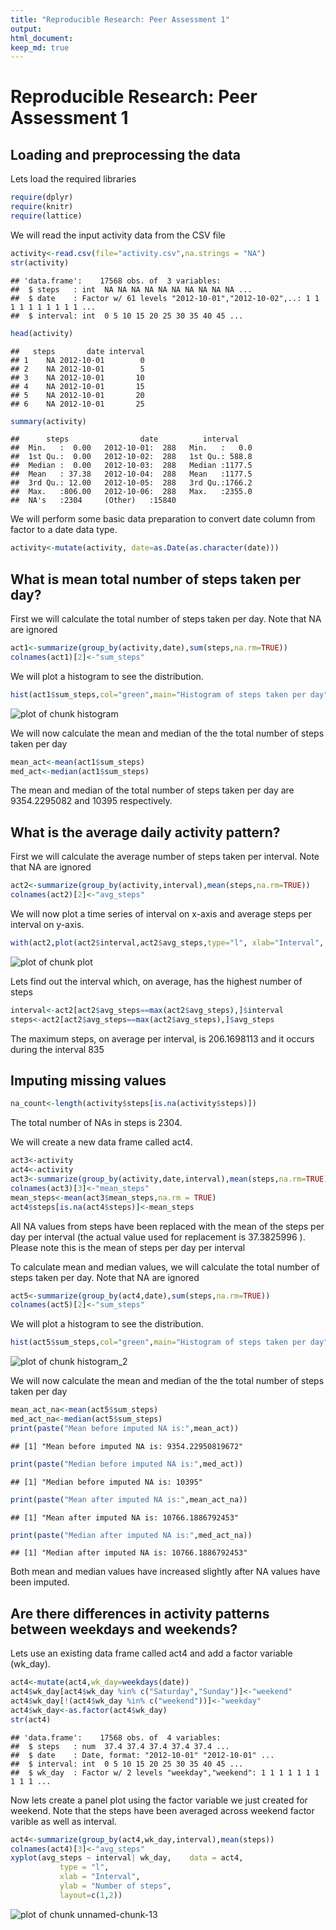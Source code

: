 ```yaml
---
title: "Reproducible Research: Peer Assessment 1"
output:
html_document: 
keep_md: true
---
```


Reproducible Research: Peer Assessment 1
===================================================================

## Loading and preprocessing the data

Lets load the required libraries

```r
require(dplyr)
require(knitr)
require(lattice)
```

We will read the input activity data from the CSV file

```r
activity<-read.csv(file="activity.csv",na.strings = "NA")
str(activity)
```

```
## 'data.frame':	17568 obs. of  3 variables:
##  $ steps   : int  NA NA NA NA NA NA NA NA NA NA ...
##  $ date    : Factor w/ 61 levels "2012-10-01","2012-10-02",..: 1 1 1 1 1 1 1 1 1 1 ...
##  $ interval: int  0 5 10 15 20 25 30 35 40 45 ...
```

```r
head(activity)
```

```
##   steps       date interval
## 1    NA 2012-10-01        0
## 2    NA 2012-10-01        5
## 3    NA 2012-10-01       10
## 4    NA 2012-10-01       15
## 5    NA 2012-10-01       20
## 6    NA 2012-10-01       25
```

```r
summary(activity)
```

```
##      steps                date          interval     
##  Min.   :  0.00   2012-10-01:  288   Min.   :   0.0  
##  1st Qu.:  0.00   2012-10-02:  288   1st Qu.: 588.8  
##  Median :  0.00   2012-10-03:  288   Median :1177.5  
##  Mean   : 37.38   2012-10-04:  288   Mean   :1177.5  
##  3rd Qu.: 12.00   2012-10-05:  288   3rd Qu.:1766.2  
##  Max.   :806.00   2012-10-06:  288   Max.   :2355.0  
##  NA's   :2304     (Other)   :15840
```

We will perform some basic data preparation to convert date column from factor to a date data type.

```r
activity<-mutate(activity, date=as.Date(as.character(date)))
```

## What is mean total number of steps taken per day?

First we will calculate the total number of steps taken per day. Note that NA are ignored

```r
act1<-summarize(group_by(activity,date),sum(steps,na.rm=TRUE))
colnames(act1)[2]<-"sum_steps"
```

We will plot a histogram to see the distribution. 

```r
hist(act1$sum_steps,col="green",main="Histogram of steps taken per day",xlab="Total Steps taken per day")
```

<img src="figure/histogram-1.png" title="plot of chunk histogram" alt="plot of chunk histogram" style="display: block; margin: auto auto auto 0;" />

We will now calculate the mean and median of the the total number of steps taken per day


```r
mean_act<-mean(act1$sum_steps)
med_act<-median(act1$sum_steps)
```

The mean and median of the total number of steps taken per day are 9354.2295082 and 10395 respectively.


## What is the average daily activity pattern?

First we will calculate the average number of steps taken per interval. Note that NA are ignored


```r
act2<-summarize(group_by(activity,interval),mean(steps,na.rm=TRUE))
colnames(act2)[2]<-"avg_steps"
```

We will now plot a time series of interval on x-axis and average steps per interval on y-axis.


```r
with(act2,plot(act2$interval,act2$avg_steps,type="l", xlab="Interval", ylab="Average Steps Per Interval", main="Line plot of Avg_Steps vs Interval"))
```

<img src="figure/plot-1.png" title="plot of chunk plot" alt="plot of chunk plot" style="display: block; margin: auto auto auto 0;" />

Lets find out the interval which, on average, has the highest number of steps


```r
interval<-act2[act2$avg_steps==max(act2$avg_steps),]$interval
steps<-act2[act2$avg_steps==max(act2$avg_steps),]$avg_steps
```

The maximum steps, on average per interval, is 206.1698113 and it occurs during the interval 835 

## Imputing missing values


```r
na_count<-length(activity$steps[is.na(activity$steps)])
```

The total number of NAs in steps is 2304.  

We will create a new data frame called act4. 


```r
act3<-activity
act4<-activity
act3<-summarize(group_by(activity,date,interval),mean(steps,na.rm=TRUE))
colnames(act3)[3]<-"mean_steps"
mean_steps<-mean(act3$mean_steps,na.rm = TRUE)
act4$steps[is.na(act4$steps)]<-mean_steps
```
All NA values from steps have been replaced with the mean of the steps per day per interval (the actual value used for replacement is 37.3825996 ). Please note this is the mean of steps per day per interval

To calculate mean and median values,  we will calculate the total number of steps taken per day. Note that NA are ignored


```r
act5<-summarize(group_by(act4,date),sum(steps,na.rm=TRUE))
colnames(act5)[2]<-"sum_steps"
```

We will plot a histogram to see the distribution. 

```r
hist(act5$sum_steps,col="green",main="Histogram of steps taken per day",xlab="Total Steps taken per day")
```

<img src="figure/histogram_2-1.png" title="plot of chunk histogram_2" alt="plot of chunk histogram_2" style="display: block; margin: auto auto auto 0;" />

We will now calculate the mean and median of the the total number of steps taken per day


```r
mean_act_na<-mean(act5$sum_steps)
med_act_na<-median(act5$sum_steps)
print(paste("Mean before imputed NA is:",mean_act))
```

```
## [1] "Mean before imputed NA is: 9354.22950819672"
```

```r
print(paste("Median before imputed NA is:",med_act))
```

```
## [1] "Median before imputed NA is: 10395"
```

```r
print(paste("Mean after imputed NA is:",mean_act_na))
```

```
## [1] "Mean after imputed NA is: 10766.1886792453"
```

```r
print(paste("Median after imputed NA is:",med_act_na))
```

```
## [1] "Median after imputed NA is: 10766.1886792453"
```
Both mean and median values have increased slightly after NA values have been imputed.


## Are there differences in activity patterns between weekdays and weekends?

Lets use an existing data frame called act4 and add a factor variable (wk_day).


```r
act4<-mutate(act4,wk_day=weekdays(date))
act4$wk_day[act4$wk_day %in% c("Saturday","Sunday")]<-"weekend"
act4$wk_day[!(act4$wk_day %in% c("weekend"))]<-"weekday"
act4$wk_day<-as.factor(act4$wk_day)
str(act4)
```

```
## 'data.frame':	17568 obs. of  4 variables:
##  $ steps   : num  37.4 37.4 37.4 37.4 37.4 ...
##  $ date    : Date, format: "2012-10-01" "2012-10-01" ...
##  $ interval: int  0 5 10 15 20 25 30 35 40 45 ...
##  $ wk_day  : Factor w/ 2 levels "weekday","weekend": 1 1 1 1 1 1 1 1 1 1 ...
```

Now lets create a panel plot using the factor variable we just created for weekend. Note that the steps have been averaged across weekend factor varible as well as interval.

```r
act4<-summarize(group_by(act4,wk_day,interval),mean(steps))
colnames(act4)[3]<-"avg_steps"
xyplot(avg_steps ~ interval| wk_day,    data = act4,
           type = "l",
           xlab = "Interval",
           ylab = "Number of steps",
           layout=c(1,2))
```

![plot of chunk unnamed-chunk-13](figure/unnamed-chunk-13-1.png) 


